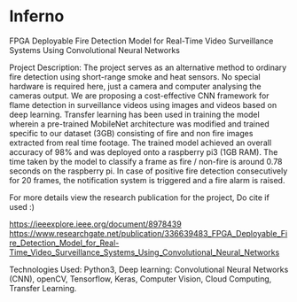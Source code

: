 # Inferno
FPGA Deployable Fire Detection Model for Real-Time Video Surveillance Systems Using Convolutional Neural Networks


Project Description: The project serves as an alternative method to ordinary fire detection
using short-range smoke and heat sensors. No special hardware is required here, just a camera
and computer analysing the cameras output. We are proposing a cost-effective CNN
framework for flame detection in surveillance videos using images and videos based on deep
learning. Transfer learning has been used in training the model wherein a pre-trained
MobileNet architecture was modified and trained specific to our dataset (3GB) consisting of
fire and non fire images extracted from real time footage. The trained model achieved an
overall accuracy of 98% and was deployed onto a raspberry pi3 (1GB RAM). The time taken
by the model to classify a frame as fire / non-fire is around 0.78 seconds on the raspberry pi.
In case of positive fire detection consecutively for 20 frames, the notification system is
triggered and a fire alarm is raised.

For more details view the research publication for the project, Do cite if used :)

https://ieeexplore.ieee.org/document/8978439
https://www.researchgate.net/publication/336639483_FPGA_Deployable_Fire_Detection_Model_for_Real-Time_Video_Surveillance_Systems_Using_Convolutional_Neural_Networks


Technologies Used: Python3, Deep learning: Convolutional Neural Networks (CNN),
openCV, Tensorflow, Keras, Computer Vision, Cloud Computing, Transfer Learning.
